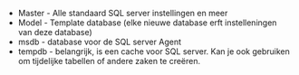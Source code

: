 * Master - Alle standaard SQL server instellingen en meer
* Model - Template database (elke nieuwe database erft instelleningen van deze database)
* msdb - database voor de SQL server Agent
* tempdb - belangrijk, is een cache voor SQL server. Kan je ook gebruiken om tijdelijke tabellen of andere zaken te creëren. 